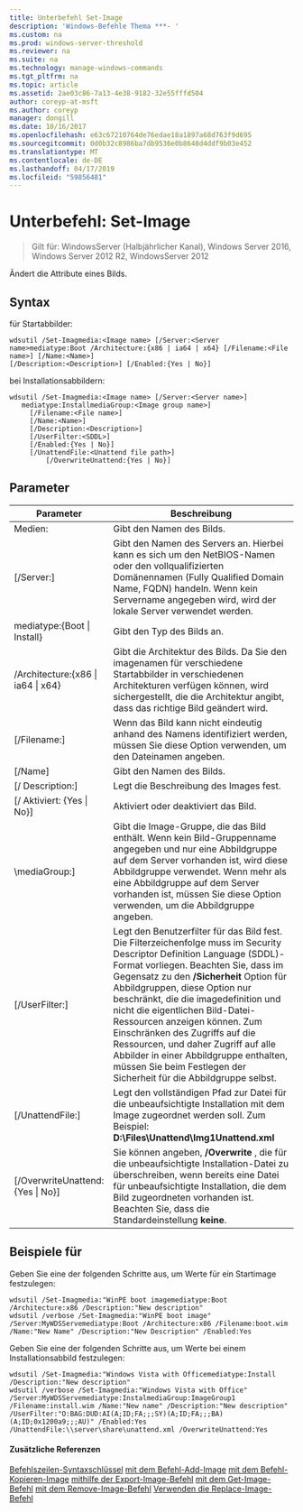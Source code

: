 ```yaml
---
title: Unterbefehl Set-Image
description: 'Windows-Befehle Thema ***- '
ms.custom: na
ms.prod: windows-server-threshold
ms.reviewer: na
ms.suite: na
ms.technology: manage-windows-commands
ms.tgt_pltfrm: na
ms.topic: article
ms.assetid: 2ae03c86-7a13-4e38-9182-32e55fffd504
author: coreyp-at-msft
ms.author: coreyp
manager: dongill
ms.date: 10/16/2017
ms.openlocfilehash: e63c67210764de76edae18a1897a68d763f9d695
ms.sourcegitcommit: 0d0b32c8986ba7db9536e0b8648d4ddf9b03e452
ms.translationtype: MT
ms.contentlocale: de-DE
ms.lasthandoff: 04/17/2019
ms.locfileid: "59856481"
---
```

# <a name="subcommand-set-image"></a>Unterbefehl: Set-Image

>Gilt für: WindowsServer (Halbjährlicher Kanal), Windows Server 2016, Windows Server 2012 R2, WindowsServer 2012

Ändert die Attribute eines Bilds.
## <a name="syntax"></a>Syntax
für Startabbilder:
```
wdsutil /Set-Imagmedia:<Image name> [/Server:<Server name>mediatype:Boot /Architecture:{x86 | ia64 | x64} [/Filename:<File name>] [/Name:<Name>] 
[/Description:<Description>] [/Enabled:{Yes | No}]
```
bei Installationsabbildern:
```
wdsutil /Set-Imagmedia:<Image name> [/Server:<Server name>]
   mediatype:InstallmediaGroup:<Image group name>]
     [/Filename:<File name>]
     [/Name:<Name>]
     [/Description:<Description>]
     [/UserFilter:<SDDL>]
     [/Enabled:{Yes | No}]
     [/UnattendFile:<Unattend file path>]
         [/OverwriteUnattend:{Yes | No}]
```
## <a name="parameters"></a>Parameter
|Parameter|Beschreibung|
|-------|--------|
Medien:<Image name>|Gibt den Namen des Bilds.|
|[/Server:<Server name>]|Gibt den Namen des Servers an. Hierbei kann es sich um den NetBIOS-Namen oder den vollqualifizierten Domänennamen (Fully Qualified Domain Name, FQDN) handeln. Wenn kein Servername angegeben wird, wird der lokale Server verwendet werden.|
mediatype:{Boot &#124; Install}|Gibt den Typ des Bilds an.|
|/Architecture:{x86 &#124; ia64 &#124; x64}|Gibt die Architektur des Bilds. Da Sie den imagenamen für verschiedene Startabbilder in verschiedenen Architekturen verfügen können, wird sichergestellt, die die Architektur angibt, dass das richtige Bild geändert wird.|
|[/Filename:<File name>]|Wenn das Bild kann nicht eindeutig anhand des Namens identifiziert werden, müssen Sie diese Option verwenden, um den Dateinamen angeben.|
|[/Name]|Gibt den Namen des Bilds.|
|[/ Description:<Description>]|Legt die Beschreibung des Images fest.|
|[/ Aktiviert: {Yes &#124; No}]|Aktiviert oder deaktiviert das Bild.|
|\mediaGroup:<Image group name>]|Gibt die Image-Gruppe, die das Bild enthält. Wenn kein Bild-Gruppenname angegeben und nur eine Abbildgruppe auf dem Server vorhanden ist, wird diese Abbildgruppe verwendet. Wenn mehr als eine Abbildgruppe auf dem Server vorhanden ist, müssen Sie diese Option verwenden, um die Abbildgruppe angeben.|
|[/UserFilter:<SDDL>]|Legt den Benutzerfilter für das Bild fest. Die Filterzeichenfolge muss im Security Descriptor Definition Language (SDDL)-Format vorliegen. Beachten Sie, dass im Gegensatz zu den **/Sicherheit** Option für Abbildgruppen, diese Option nur beschränkt, die die imagedefinition und nicht die eigentlichen Bild-Datei-Ressourcen anzeigen können. Zum Einschränken des Zugriffs auf die Ressourcen, und daher Zugriff auf alle Abbilder in einer Abbildgruppe enthalten, müssen Sie beim Festlegen der Sicherheit für die Abbildgruppe selbst.|
|[/UnattendFile:<Unattend file path>]|Legt den vollständigen Pfad zur Datei für die unbeaufsichtigte Installation mit dem Image zugeordnet werden soll. Zum Beispiel: **D:\Files\Unattend\Img1Unattend.xml**|
|[/OverwriteUnattend:{Yes &#124; No}]|Sie können angeben, **/Overwrite** , die für die unbeaufsichtigte Installation-Datei zu überschreiben, wenn bereits eine Datei für unbeaufsichtigte Installation, die dem Bild zugeordneten vorhanden ist. Beachten Sie, dass die Standardeinstellung **keine**.|
## <a name="BKMK_examples"></a>Beispiele für
Geben Sie eine der folgenden Schritte aus, um Werte für ein Startimage festzulegen:
```
wdsutil /Set-Imagmedia:"WinPE boot imagemediatype:Boot /Architecture:x86 /Description:"New description"
wdsutil /verbose /Set-Imagmedia:"WinPE boot image" /Server:MyWDSServemediatype:Boot /Architecture:x86 /Filename:boot.wim 
/Name:"New Name" /Description:"New Description" /Enabled:Yes
```
Geben Sie eine der folgenden Schritte aus, um Werte bei einem Installationsabbild festzulegen:
```
wdsutil /Set-Imagmedia:"Windows Vista with Officemediatype:Install /Description:"New description" 
wdsutil /verbose /Set-Imagmedia:"Windows Vista with Office" /Server:MyWDSServemediatype:InstalmediaGroup:ImageGroup1 
/Filename:install.wim /Name:"New name" /Description:"New description" /UserFilter:"O:BAG:DUD:AI(A;ID;FA;;;SY)(A;ID;FA;;;BA)(A;ID;0x1200a9;;;AU)" /Enabled:Yes /UnattendFile:\\server\share\unattend.xml /OverwriteUnattend:Yes
```
#### <a name="additional-references"></a>Zusätzliche Referenzen
[Befehlszeilen-Syntaxschlüssel](command-line-syntax-key.md)
[mit dem Befehl-Add-Image](using-the-add-image-command.md)
[mit dem Befehl-Kopieren-Image](using-the-copy-image-command.md)
[mithilfe der Export-Image-Befehl](using-the-export-image-command.md)
[mit dem Get-Image-Befehl](using-the-get-image-command.md)
[mit dem Remove-Image-Befehl](using-the-remove-image-command.md) 
 [ Verwenden die Replace-Image-Befehl](using-the-replace-image-command.md)
